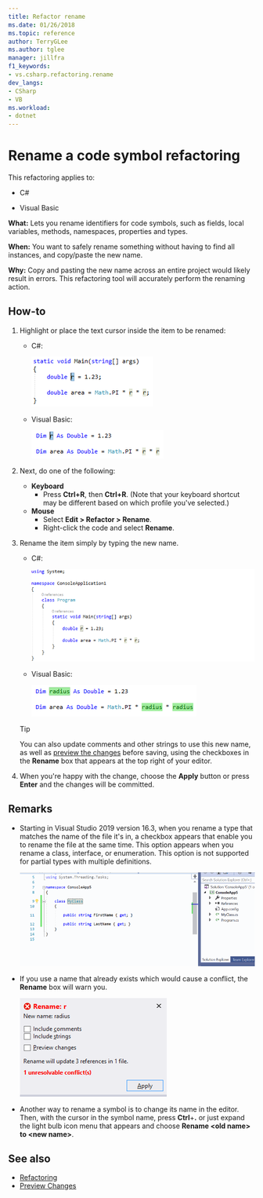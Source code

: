 ```yaml
---
title: Refactor rename
ms.date: 01/26/2018
ms.topic: reference
author: TerryGLee
ms.author: tglee
manager: jillfra
f1_keywords:
- vs.csharp.refactoring.rename
dev_langs:
- CSharp
- VB
ms.workload:
- dotnet
---
```

# Rename a code symbol refactoring

This refactoring applies to:

- C#

- Visual Basic

**What:** Lets you rename identifiers for code symbols, such as fields, local variables, methods, namespaces, properties and types.

**When:** You want to safely rename something without having to find all instances, and copy/paste the new name.

**Why:** Copy and pasting the new name across an entire project would likely result in errors. This refactoring tool will accurately perform the renaming action.

## How-to

1. Highlight or place the text cursor inside the item to be renamed:

   - C#:

       ![Highlighted code - C#](media/rename-highlight-cs.png)

   - Visual Basic:

       ![Highlighted code - Visual Basic](media/rename-highlight-vb.png)

2. Next, do one of the following:

   - **Keyboard**
      - Press **Ctrl+R**, then **Ctrl+R**. (Note that your keyboard shortcut may be different based on which profile you've selected.)
   - **Mouse**
      - Select **Edit > Refactor > Rename**.
      - Right-click the code and select **Rename**.

3. Rename the item simply by typing the new name.

   - C#:

      ![Rename animation - C#](media/rename-animated-cs.gif)

   - Visual Basic:

      ![Rename - VB](media/rename-rename-vb.png)

   > [!TIP]
   > You can also update comments and other strings to use this new name, as well as [preview the changes](../../ide/preview-changes.md) before saving, using the checkboxes in the **Rename** box that appears at the top right of your editor.

4. When you're happy with the change, choose the **Apply** button or press **Enter** and the changes will be committed.

## Remarks

- Starting in Visual Studio 2019 version 16.3, when you rename a type that matches the name of the file it's in, a checkbox appears that enable you to rename the file at the same time. This option appears when you rename a class, interface, or enumeration. This option is not supported for partial types with multiple definitions.

   ![Rename animation with file - C#](media/rename-with-file-animated-cs.gif)

- If you use a name that already exists which would cause a conflict, the **Rename** box will warn you.

   ![Rename Conflict](media/rename-conflict-cs.png)

- Another way to rename a symbol is to change its name in the editor. Then, with the cursor in the symbol name, press **Ctrl**+**.** or just expand the light bulb icon menu that appears and choose **Rename \<old name> to \<new name>**.

## See also

- [Refactoring](../refactoring-in-visual-studio.md)
- [Preview Changes](../../ide/preview-changes.md)
